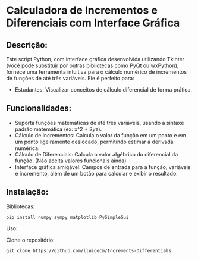 <h1>Calculadora de Incrementos e Diferenciais com Interface Gráfica</h1>

<h2>Descrição:</h2>

Este script Python, com interface gráfica desenvolvida utilizando Tkinter (você pode substituir por outras bibliotecas como PyQt ou wxPython), fornece uma ferramenta intuitiva para o cálculo numérico de incrementos de funções de até três variáveis. Ele é perfeito para:

* Estudantes: Visualizar conceitos de cálculo diferencial de forma prática.

<h2>Funcionalidades:</h2>

* Suporta funções matemáticas de até três variáveis, usando a sintaxe padrão matemática (ex: x^2 + 2*y*z).
* Cálculo de incrementos: Calcula o valor da função em um ponto e em um ponto ligeiramente deslocado, permitindo estimar a derivada numérica.
* Cálculo de Diferenciais: Calcula o valor algébrico do diferencial da função. (Não aceita valores funcionais ainda)
* Interface gráfica amigável: Campos de entrada para a função, variáveis e incremento, além de um botão para calcular e exibir o resultado.

<h2>Instalação:</h2>

Bibliotecas:
```console     
pip install numpy sympy matplotlib PySimpleGui
```

Uso:

Clone o repositório:
```console
git clone https://github.com/lluigecm/Increments-Differentials
```

